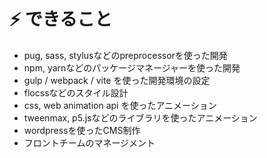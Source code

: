 # ⚡ できること

* pug, sass, stylusなどのpreprocessorを使った開発
* npm, yarnなどのパッケージマネージャーを使った開発
* gulp / webpack / vite を使った開発環境の設定
* flocssなどのスタイル設計
* css, web animation api を使ったアニメーション
* tweenmax, p5.jsなどのライブラリを使ったアニメーション
* wordpressを使ったCMS制作
* フロントチームのマネージメント
